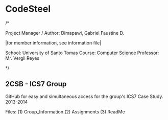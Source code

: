 CodeSteel
=========
/*

Project Manager / Author:         Dimapawi, Gabriel Faustine D.

|for member information, see information file|

School: University of Santo Tomas
Course: Computer Science
Professor: Mr. Vergil Reyes

*/

2CSB - ICS7 Group
----- 
GitHub for easy and simultaneous access for the group's ICS7 Case Study. 2013-2014

Files:
(1) Group_Information
(2) Assignments
(3) ReadMe
